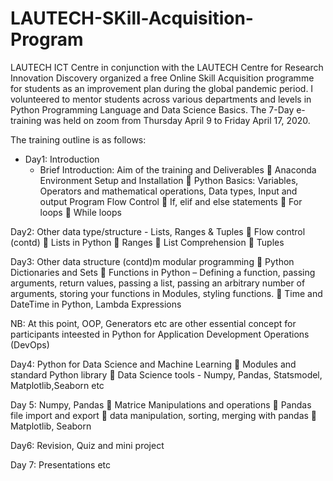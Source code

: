 # LAUTECH-SKill-Acquisition-Program

LAUTECH ICT Centre in conjunction with the LAUTECH Centre for Research Innovation Discovery organized a free Online Skill Acquisition programme for students as an improvement plan during the global pandemic period. I volunteered to mentor students across various departments and levels in Python Programming Language and Data Science Basics. The 7-Day e-training was held on zoom from Thursday April 9 to Friday April 17, 2020.

The training outline is as follows:

- Day1: Introduction
  - Brief Introduction: Aim of the training and Deliverables
 Anaconda Environment Setup and Installation
 Python Basics: Variables, Operators and mathematical operations, Data types, Input and output
Program Flow Control 
 If, elif and else statements
 For loops
 While loops

Day2: Other data type/structure - Lists, Ranges & Tuples
 Flow control (contd)
 Lists in Python
 Ranges
 List Comprehension
 Tuples

Day3: Other data structure (contd)m modular programming
 Python Dictionaries and Sets
 Functions in Python – Defining a function, passing arguments, return values, passing a list,
passing an arbitrary number of arguments, storing your functions in Modules, styling functions.
 Time and DateTime in Python, Lambda Expressions

NB: At this point, OOP, Generators etc are other essential concept for participants inteested in Python for Application Development Operations (DevOps)

Day4: Python for Data Science and Machine Learning 
 Modules and standard Python library
 Data Science tools - Numpy, Pandas, Statsmodel, Matplotlib,Seaborn etc

Day 5: Numpy, Pandas
 Matrice Manipulations and operations
 Pandas file import and export
 data manipulation, sorting, merging with pandas
 Matplotlib, Seaborn

Day6: Revision, Quiz and mini project

Day 7: Presentations etc
